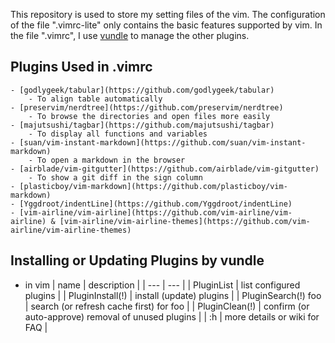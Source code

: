 This repository is used to store my setting files of the vim. The configuration of the file ".vimrc-lite" only contains the basic features supported by vim. In the file ".vimrc", I use [vundle](https://github.com/VundleVim/Vundle.vim) to manage the other plugins.

## Plugins Used in .vimrc
    - [godlygeek/tabular](https://github.com/godlygeek/tabular)
        - To align table automatically
    - [preservim/nerdtree](https://github.com/preservim/nerdtree)
        - To browse the directories and open files more easily 
    - [majutsushi/tagbar](https://github.com/majutsushi/tagbar)
        - To display all functions and variables
    - [suan/vim-instant-markdown](https://github.com/suan/vim-instant-markdown)
        - To open a markdown in the browser
    - [airblade/vim-gitgutter](https://github.com/airblade/vim-gitgutter)
        - To show a git diff in the sign column
    - [plasticboy/vim-markdown](https://github.com/plasticboy/vim-markdown)
    - [Yggdroot/indentLine](https://github.com/Yggdroot/indentLine)
    - [vim-airline/vim-airline](https://github.com/vim-airline/vim-airline) & [vim-airline/vim-airline-themes](https://github.com/vim-airline/vim-airline-themes)

## Installing or Updating Plugins by vundle
- in vim
| name                | description                                         |
| ---                 | ---                                                 |
| PluginList          | list configured plugins                             |
| PluginInstall(!)    | install (update) plugins                            |
| PluginSearch(!) foo | search (or refresh cache first) for foo             |
| PluginClean(!)      | confirm (or auto-approve) removal of unused plugins |
| :h                  | more details or wiki for FAQ                        |
